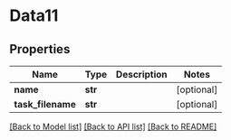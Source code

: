 # Data11

## Properties
Name | Type | Description | Notes
------------ | ------------- | ------------- | -------------
**name** | **str** |  | [optional] 
**task_filename** | **str** |  | [optional] 

[[Back to Model list]](../README.md#documentation-for-models) [[Back to API list]](../README.md#documentation-for-api-endpoints) [[Back to README]](../README.md)


